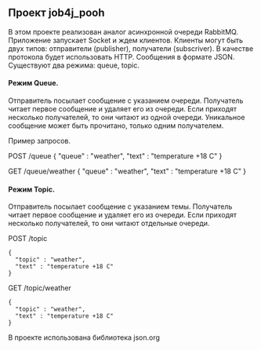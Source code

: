 ## Проект job4j_pooh

В этом проекте реализован аналог асинхронной очереди RabbitMQ.
Приложение запускает Socket и ждем клиентов.
Клиенты могут быть двух типов: отправители (publisher), получатели (subscriver).
В качестве протокола будет использовать HTTP. Сообщения в формате JSON.
Существуют два режима: queue, topic.

#### Режим Queue.
Отправитель посылает сообщение с указанием очереди.
Получатель читает первое сообщение и удаляет его из очереди. 
Если приходят несколько получателей, то они читают из одной очереди. 
Уникальное сообщение может быть прочитано, только одним получателем.

Пример запросов.

POST /queue
{
  "queue" : "weather",
  "text" : "temperature +18 C"
}
 
GET /queue/weather
{
  "queue" : "weather",
  "text" : "temperature +18 C"
}

#### Режим Topic.
Отправитель посылает сообщение с указанием темы.
Получатель читает первое сообщение и удаляет его из очереди.
Если приходят несколько получателей, то они читают отдельные очереди.

POST /topic

```
{
  "topic" : "weather",
  "text" : "temperature +18 C"
}
```

 
GET /topic/weather
```
{
  "topic" : "weather",
  "text" : "temperature +18 C"
}
```
В проекте использована библиотека json.org